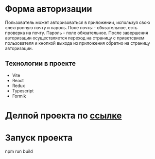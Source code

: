 # Форма авторизации

Пользователь может авторизоваться в приложении, используя свою электронную почту и пароль.
Поле почты - обязательное, есть проверка на почту. Пароль - поле обязательное.
После завершения авторизации осуществляется переход на страницу с приветсвием пользователя и кнопкой выхода из приложения обратно на страницу авторизации.

## Технологии в проекте

- Vite
- React
- Redux
- Typescript
- Formik
# Делпой проекта по [ссылке](https://users-authorization.netlify.app)

# Запуск проекта 
npm run build

